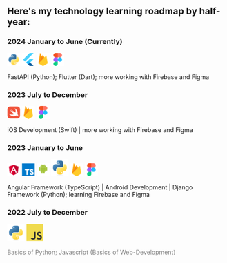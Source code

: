 <h2>Here's my technology learning roadmap by half-year:</h2>
<h3>2024 January to June (Currently)</h3>
<div>
<img src="assets/python-original.svg" width="30"/>
<img src="assets/flutterio-icon.svg" width="30"/>
<img src="assets/firebase-icon.svg" width="30"/>
<img src="assets/figma-icon.svg" width="30"/>
</div>

<p>FastAPI (Python); Flutter (Dart); more working with Firebase and Figma </p>


<h3>2023 July to December</h3>
<div>
<img src="assets/swift-original.svg" width="30"/>
<img src="assets/firebase-icon.svg" width="30"/>
<img src="assets/figma-icon.svg" width="30"/>
</div>

<p>iOS Development (Swift) | more working with Firebase and Figma </p>

<h3>2023 January to June</h3>
<div>
<img src="assets/angular.svg" width="30"/>
<img src="assets/typescript-original.svg" width="30"/>
<img src="assets/android-original-wordmark.svg" width="30"/>
<img src="assets/python-original.svg" width="40"/>
<img src="assets/firebase-icon.svg" width="30"/>
<img src="assets/figma-icon.svg" width="30"/>
</div>

<p>Angular Framework (TypeScript) | Android Development | Django Framework (Python); learning Firebase and Figma </p>


<h3>2022 July to December</h3>
<div>
<img src="assets/python-original.svg" width="40"/>
<img src="assets/javascript-original.svg" width="40"/>
</div>

<p style="color: grey;"> Basics of Python; Javascript (Basics of Web-Development)</p>